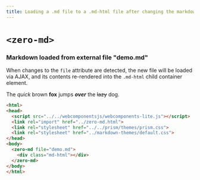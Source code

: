 ```yaml
---
title: Loading a .md file to a .md-html file after changing the markdown file attribute
---
```

# `<zero-md>`

### Markdown loaded from external file "demo.md"

When changes to the `file` attribute are detected, the new file will be loaded
via AJAX, and its contents re-rendered into the `.md-html` child container
element.

The *quick* brown **fox** jumps ***over*** the ~~lazy~~ dog.

```html
<html>
<head>
  <script src="../../webcomponentsjs/webcomponents-lite.js"></script>
  <link rel="import" href="../zero-md.html">
  <link rel="stylesheet" href="../../prism/themes/prism.css">
  <link rel="stylesheet" href="../markdown-themes/default.css">
</head>
<body>
  <zero-md file="demo.md">
    <div class="md-html"></div>
  </zero-md>
</body>
</html>
```
